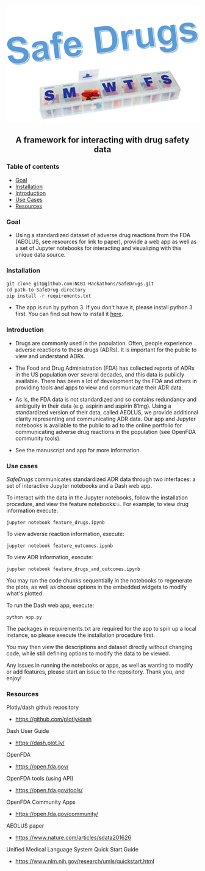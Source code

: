 <img src="logo/logo.png"></img>

## <p align="center"> A framework for interacting with drug safety data </p> 

### Table of contents
* [Goal](#goal)
* [Installation](#installation)
* [Introduction](#introduction)
* [Use Cases](#use-cases)
* [Resources](#resources)

### Goal <a name="goal"></a>

- Using a standardized dataset of adverse drug reactions from the FDA (AEOLUS, see resources for link to paper), provide a web app as well as a set of Jupyter notebooks for interacting and visualizing with this unique data source. 

### Installation <a name="installation"></a>

```
git clone git@github.com:NCBI-Hackathons/SafeDrugs.git 
cd path-to-SafeDrug-directory 
pip install -r requirements.txt
```
- The app is run by python 3. If you don't have it, please install python 3 first. You can find out how to install it [here](https://www.python.org/downloads/).

### Introduction <a name="introduction"></a>

- Drugs are commonly used in the population. Often, people experience adverse reactions to these drugs (ADRs). It is important for the public to view and understand ADRs.

- The Food and Drug Administration (FDA) has collected reports of ADRs in the US population over several decades, and this data is publicly available. There has been a lot of development by the FDA and others in providing tools and apps to view and communicate their ADR data. 

- As is, the FDA data is not standardized and so contains redundancy and ambiguity in their data (e.g. aspirin and aspirin 81mg). Using a standardized version of their data, called AEOLUS, we provide additional clarity representing and communicating ADR data. Our app and Jupyter notebooks is available to the public to ad to the online portfolio for communicating adverse drug reactions in the population (see OpenFDA community tools). 

- See the manuscript and app for more information.

### Use cases <a name="use-cases"></a>

<i>SafeDrugs</i> communicates standardized ADR data through two interfaces: a set of interactive Jupyter notebooks and a Dash web app.

To interact with the data in the Jupyter notebooks, follow the installation procedure, and view the feature notebooks:=. For example, to view drug information execute:

```
jupyter notebook feature_drugs.ipynb
```

To view adverse reaction information, execute:

```
jupyter notebook feature_outcomes.ipynb
```

To view ADR information, execute:

```
jupyter notebook feature_drugs_and_outcomes.ipynb
```

You may run the code chunks sequentially in the notebooks to regenerate the plots, as well as choose options in the embedded widgets to modify what's plotted.

To run the Dash web app, execute:

```
python app.py
```

The packages in requirements.txt are required for the app to spin up a local instance, so please execute the installation procedure first.

You may then view the descriptions and dataset directly without changing code, while still defining options to modify the data to be viewed.

Any issues in running the notebooks or apps, as well as wanting to modify or add features, please start an issue to the repository. Thank you, and enjoy! 

### Resources <a name="resources"></a>

Plotly/dash github repository

- https://github.com/plotly/dash

Dash User Guide

- https://dash.plot.ly/

OpenFDA

- https://open.fda.gov/

OpenFDA tools (using API)

- https://open.fda.gov/tools/

OpenFDA Community Apps

- https://open.fda.gov/community/

AEOLUS paper

- https://www.nature.com/articles/sdata201626

Unified Medical Language System Quick Start Guide

- https://www.nlm.nih.gov/research/umls/quickstart.html
